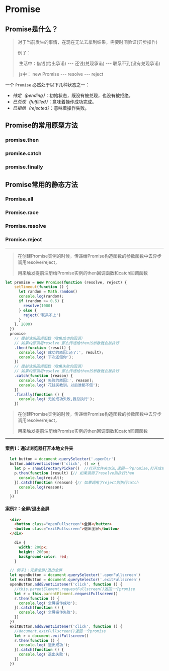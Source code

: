 # Promise

## Promise是什么？

> 对于当前发生的事情，在现在无法去拿到结果，需要时间验证(异步操作)
>
> 例子：
>
> ​      生活中：借钱(给出承诺) --- 还钱(兑现承诺) --- 联系不到(没有兑现承诺)
>
> ​      js中：     new Promise    ---       resolve        ---       reject

一个 `Promise` 必然处于以下几种状态之一：

- *待定（pending）*：初始状态，既没有被兑现，也没有被拒绝。
- *已兑现（fulfilled）*：意味着操作成功完成。
- *已拒绝（rejected）*：意味着操作失败。

## Promise的常用原型方法

### promise.then

### promise.catch

### promise.finally

## Promise常用的静态方法

### Promise.all

### Promise.race

### Promise.resolve

### Promise.reject

-------------

> 在创建Promise实例的时候，传递给Promise构造函数的参数函数中去异步调用resolve/reject，
>
> 用来触发提前注册给Promise实例的then回调函数和catch回调函数

```js
let promise = new Promise(function (resolve, reject) {
    setTimeout(function () {
      let random = Math.random()
      console.log(random);
      if (random >= 0.5) {
        resolve(1000)
      } else {
        reject('联系不上')
      }
    }, 2000)
  })
  promise
    // 提前注册回调函数（收集成功的回调）
    // 如果内部调用resolve 那么传递给then的参数就会被执行
    .then(function (result) {
      console.log('成功的原因:还了:', result);
      console.log('下次还借你');
    })
    // 提前注册回调函数（收集失败的回调）
    // 如果内部调用resolve 那么传递给then的参数就会被执行
    .catch(function (reason) {
      console.log('失败的原因:', reason);
      console.log('花钱买教训，以后谁都不借');
    })
    .finally(function () {
      console.log('无论成功失败,我总执行');
    })
```

> 在创建Promise实例的时候，传递给Promise构造函数的参数函数中去异步调用resolve/reject，
>
> 用来触发提前注册给Promise实例的then回调函数和catch回调函数

--------------

#### 案例1：通过浏览器打开本地文件夹

```js
  let button = document.querySelector('.openDir')
  button.addEventListener('click', () => {
    let p = showDirectoryPicker()  //打开文件夹方法,返回一个promise,打开成功调用resolve,打开失败调用reject
    p.then(function (result) {// 如果调用了resolve则执行then
      console.log(result);
    }).catch(function (reason) {// 如果调用了reject则执行catch
      console.log(reason);
    })
  })
```

#### 案例2：全屏/退出全屏

```html
  <div>
    <button class="openFullscreen">全屏</button>
    <button class="exitFullscreen">退出全屏</button>
  </div>
```

```css
    div {
      width: 200px;
      height: 200px;
      background-color: red;
    }
```

```js
  // 例子1：元素全屏/退出全屏
  let openButton = document.querySelector('.openFullscreen')
  let exitButton = document.querySelector('.exitFullscreen')
  openButton.addEventListener('click', function () {
    //this.parentElement.requestFullscreen()返回一个promise
    let r = this.parentElement.requestFullscreen()
    r.then(function () {
      console.log('全屏操作成功');
    }).catch(function () {
      console.log('全屏操作失败');
    })
  })
  exitButton.addEventListener('click', function () {
    //document.exitFullscreen()返回一个promise
    let r = document.exitFullscreen()
    r.then(function () {
      console.log('退出成功');
    }).catch(function () {
      console.log('退出失败');
    })
  })
```

